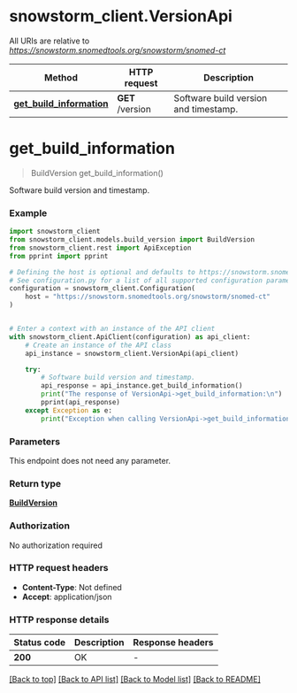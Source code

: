 # snowstorm_client.VersionApi

All URIs are relative to *https://snowstorm.snomedtools.org/snowstorm/snomed-ct*

Method | HTTP request | Description
------------- | ------------- | -------------
[**get_build_information**](VersionApi.md#get_build_information) | **GET** /version | Software build version and timestamp.


# **get_build_information**
> BuildVersion get_build_information()

Software build version and timestamp.

### Example


```python
import snowstorm_client
from snowstorm_client.models.build_version import BuildVersion
from snowstorm_client.rest import ApiException
from pprint import pprint

# Defining the host is optional and defaults to https://snowstorm.snomedtools.org/snowstorm/snomed-ct
# See configuration.py for a list of all supported configuration parameters.
configuration = snowstorm_client.Configuration(
    host = "https://snowstorm.snomedtools.org/snowstorm/snomed-ct"
)


# Enter a context with an instance of the API client
with snowstorm_client.ApiClient(configuration) as api_client:
    # Create an instance of the API class
    api_instance = snowstorm_client.VersionApi(api_client)

    try:
        # Software build version and timestamp.
        api_response = api_instance.get_build_information()
        print("The response of VersionApi->get_build_information:\n")
        pprint(api_response)
    except Exception as e:
        print("Exception when calling VersionApi->get_build_information: %s\n" % e)
```



### Parameters

This endpoint does not need any parameter.

### Return type

[**BuildVersion**](BuildVersion.md)

### Authorization

No authorization required

### HTTP request headers

 - **Content-Type**: Not defined
 - **Accept**: application/json

### HTTP response details

| Status code | Description | Response headers |
|-------------|-------------|------------------|
**200** | OK |  -  |

[[Back to top]](#) [[Back to API list]](../README.md#documentation-for-api-endpoints) [[Back to Model list]](../README.md#documentation-for-models) [[Back to README]](../README.md)

